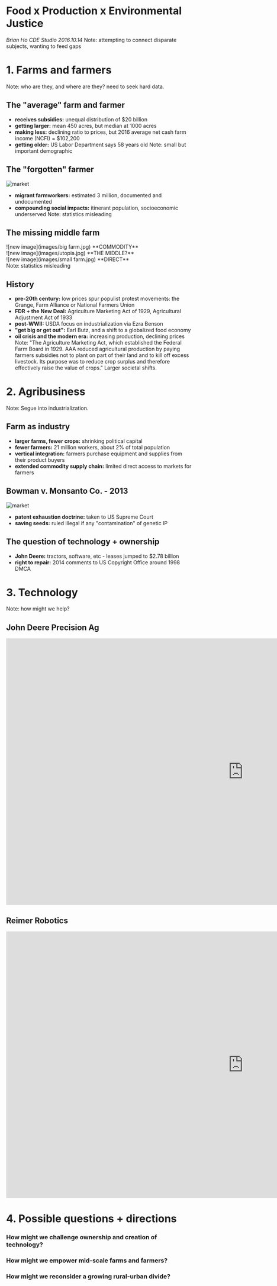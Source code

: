 # Food x Production x Environmental Justice
 *Brian Ho    CDE Studio    2016.10.14*
Note: attempting to connect disparate subjects, wanting to feed gaps


# 1. Farms and farmers
Note: who are they, and where are they? need to seek hard data.


## The "average" farm and farmer
- **receives subsidies:** unequal distribution of $20 billion
- **getting larger:** mean 450 acres, but median at 1000 acres
- **making less:** declining ratio to prices, but 2016 average net cash farm income (NCFI) = $102,200
- **getting older:** US Labor Department says 58 years old
Note: small but important demographic


## The "forgotten" farmer
![market](images/farming.jpg)
- **migrant farmworkers:** estimated 3 million, documented and undocumented
- **compounding social impacts:** itinerant population, socioeconomic underserved
Note: statistics misleading


## The missing middle farm
<div class="flex-container">
  <div class="flex-item" style="-webkit-flex: 1; flex: 1;"><span class="fragment" data-fragment-index="1">![new image](images/big farm.jpg) **COMMODITY**</span></div>
  <div class="flex-item" style="-webkit-flex: 1; flex: 1;"><span class="fragment" data-fragment-index="3">![new image](images/utopia.jpg) **THE MIDDLE?**</span></div>
  <div class="flex-item" style="-webkit-flex: 1; flex: 1;"><span class="fragment" data-fragment-index="2">![new image](images/small farm.jpg) **DIRECT**</span></div>
</div>
Note: statistics misleading


## History
- **pre-20th century:** low prices spur populist protest movements: the Grange, Farm Alliance or National Farmers Union
- **FDR + the New Deal:** Agriculture Marketing Act of 1929, Agricultural Adjustment Act of 1933
- **post-WWII:** USDA focus on industrialization via Ezra Benson
- **"get big or get out":** Earl Butz, and a shift to a globalized food economy
- **oil crisis and the modern era:** increasing production, declining prices
Note: "The Agriculture Marketing Act, which established the Federal Farm Board in 1929. AAA reduced agricultural production by paying farmers subsidies not to plant on part of their land and to kill off excess livestock. Its purpose was to reduce crop surplus and therefore effectively raise the value of crops." Larger societal shifts.



# 2. Agribusiness
Note: Segue into industrialization.


## Farm as industry
- **larger farms, fewer crops:** shrinking political capital
- **fewer farmers:** 21 million workers, about 2% of total population
- **vertical integration:** farmers purchase equipment and supplies from their product buyers
- **extended commodity supply chain:** limited direct access to markets for farmers


## Bowman v. Monsanto Co. - 2013
![market](images/bowman.jpg)
- **patent exhaustion doctrine:** taken to US Supreme Court
- **saving seeds:** ruled illegal if any "contamination" of genetic IP


## The question of technology + ownership
- **John Deere:** tractors, software, etc - leases jumped to $2.78 billion
- **right to repair:** 2014 comments to US Copyright Office around 1998 DMCA



# 3. Technology
Note: how might we help?


## John Deere Precision Ag
<iframe src="https://www.youtube.com/embed/jEh5-zZ9jUg" frameborder="0" width="1280" height="720" frameborder="0" webkitallowfullscreen mozallowfullscreen allowfullscreen></iframe>


## Reimer Robotics
<iframe src="https://www.youtube.com/embed/mYEHvuDq2Fs" frameborder="0" width="1280" height="720" frameborder="0" webkitallowfullscreen mozallowfullscreen allowfullscreen></iframe>



# 4. Possible questions + directions


<h3 class="fragment">How might we challenge ownership and creation of technology?</h3 class="fragment">
<h3 class="fragment">How might we empower mid-scale farms and farmers?</h3 class="fragment">
<h3 class="fragment">How might we reconsider a growing rural-urban divide?</h3 class="fragment">
